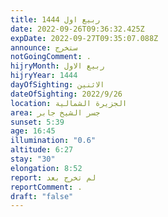 ```yaml
---
title: ربيع اول 1444
date: 2022-09-26T09:36:32.425Z
expDate: 2022-09-27T09:35:07.088Z
announce: ستخرج
notGoingComment: .
hijryMonth: ربيع الاول
hijryYear: 1444
dayOfSighting: الاثنين
dateOfSighting: 2022/9/26
location: الجزيرة الشمالية
area: جسر الشيخ جابر
sunset: 5:39
age: 16:45
illumination: "0.6"
altitude: 6:27
stay: "30"
elongation: 8:52
report: لم تخرج بعد
reportComment: .
draft: "false"
---
```

